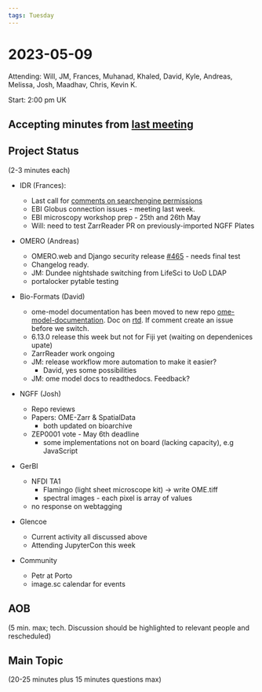 ```yaml
---
tags: Tuesday
---
```


# 2023-05-09

Attending: Will, JM, Frances, Muhanad, Khaled, David, Kyle, Andreas, Melissa, Josh, Maadhav, Chris, Kevin K.

Start: 2:00 pm UK

## Accepting minutes from [last meeting](https://github.com/ome/meeting-minutes)

## Project Status

(2-3 minutes each)

- IDR (Frances):
    - Last call for [comments on searchengine permissions](https://docs.google.com/document/d/1hOtnUrI2CZH0OwrR0U2xvvRwqqH_vPQu7IOuBavOqHs/edit)
    - EBI Globus connection issues - meeting last week.
    - EBI microscopy workshop prep - 25th and 26th May
    - Will: need to test ZarrReader PR on previously-imported NGFF Plates

- OMERO (Andreas)
  - OMERO.web and Django security release  [#465](https://github.com/ome/omero-web/pull/465) - needs final test
  - Changelog ready.
  - JM: Dundee nightshade switching from LifeSci to UoD LDAP
  - portalocker pytable testing

- Bio-Formats (David)
  - ome-model documentation has been moved to new repo [ome-model-documentation](https://github.com/ome/ome-model-documentation). Doc on [rtd](https://ome-model.readthedocs.io/en/latest/). If comment create an issue before we switch.
  - 6.13.0 release this week but not for Fiji yet (waiting on dependenices upate)
  - ZarrReader work ongoing
  - JM: release workflow more automation to make it easier?
      - David, yes some possibilities
  - JM: ome model docs to readthedocs. Feedback?

- NGFF (Josh)
  - Repo reviews
  - Papers: OME-Zarr & SpatialData
      - both updated on bioarchive
  - ZEP0001 vote - May 6th deadline
      - some implementations not on board (lacking capacity), e.g JavaScript

- GerBI
  - NFDI TA1 
      - Flamingo (light sheet microscope kit) -> write OME.tiff
      - spectral images - each pixel is array of values
  - no response on webtagging

- Glencoe
    - Current activity all discussed above
    - Attending JupyterCon this week 

- Community
    - Petr at Porto 
    - image.sc calendar for events

## AOB

(5 min. max; tech. Discussion should be highlighted to relevant people and rescheduled)

## Main Topic

(20-25 minutes plus 15 minutes questions max)
